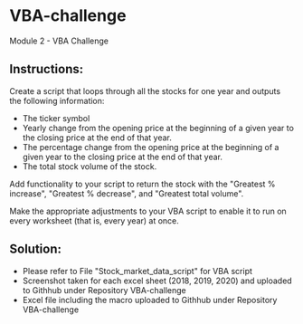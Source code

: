 # VBA-challenge

Module 2  - VBA Challenge

## Instructions: 

Create a script that loops through all the stocks for one year and outputs the following information:

* The ticker symbol
* Yearly change from the opening price at the beginning of a given year to the closing price at the end of that year.
* The percentage change from the opening price at the beginning of a given year to the closing price at the end of that year.
* The total stock volume of the stock.

Add functionality to your script to return the stock with the "Greatest % increase", "Greatest % decrease", and "Greatest total volume".

Make the appropriate adjustments to your VBA script to enable it to run on every worksheet (that is, every year) at once.

## Solution: 

* Please refer to File "Stock_market_data_script" for VBA script
* Screenshot taken for each excel sheet (2018, 2019, 2020) and uploaded to Githhub under Repository VBA-challenge
* Excel file including the macro uploaded to Githhub under Repository VBA-challenge